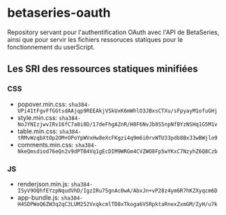 # betaseries-oauth
Repository servant pour l'authentification OAuth avec l'API de BetaSeries, ainsi que pour servir les fichiers ressoruces statiques pour le fonctionnement du userScript.

## Les SRI des ressources statiques minifiées

### CSS
* popover.min.css:  `sha384-UPi41tFgvFfGGtsdAAjqp9REEAkjVSkUxK6mWhlO3JBxsCTXu/sFpyayM1ofuGHj`
* style.min.css:    `sha384-NoJYNIzjwvIRv16fC7a8i8D/17deFhgAZnR/H8F6NvJb8S5npNfBYzNSHq1G5M1v`
* table.min.css:    `sha384-tRMvWzqbXtOp2OM+OPoYpWVxHw8eXcFKgzi4q9m6i0rvWTU33pdb8Bx33wBWjlo9`
* comments.min.css: `sha384-NkeQmsdiod76eQn2v9dPTB4Vq1gEcDIM9WRGm4CVZWO8Fp5wYKxC7NzyhZ6Q8Czb`

### JS
* renderjson.min.js: `sha384-ISyV9OQhfEYzpNqudVhD/IgzIRu75gnAc0wA/AbxJn+vP28z4ym6R7hKZXyqcm6D`
* app-bundle.js: `sha384-H4SDPWoQ6ZW3q2qC3LUM252VxqkcmlTD8xTkoga6V5RpktaRnexZxmGM/ZyH/u7k`